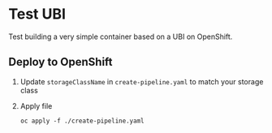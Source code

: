 # Test UBI

Test building a very simple container based on a UBI on OpenShift.

## Deploy to OpenShift

1. Update `storageClassName` in `create-pipeline.yaml` to match your storage class
2. Apply file

    ```shell
    oc apply -f ./create-pipeline.yaml
    ```
